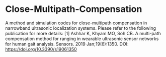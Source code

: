 # Close-Multipath-Compensation
A method and simulation codes for close-multipath compensation in narrowband ultrasonic localization systems.
Please refer to the following publication for more details:
[1] Ashhar K, Khyam MO, Soh CB. A multi-path compensation method for ranging in wearable ultrasonic sensor networks for human gait analysis. Sensors. 2019 Jan;19(6):1350. DOI: https://doi.org/10.3390/s19061350


